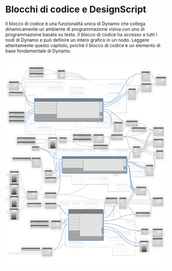 # Blocchi di codice e DesignScript

Il blocco di codice è una funzionalità unica di Dynamo che collega dinamicamente un ambiente di programmazione visiva con uno di programmazione basata su testo. Il blocco di codice ha accesso a tutti i nodi di Dynamo e può definire un intero grafico in un nodo. Leggere attentamente questo capitolo, poiché il blocco di codice è un elemento di base fondamentale di Dynamo.

![](../images/8-1/CodeBlocks-01.jpg)

